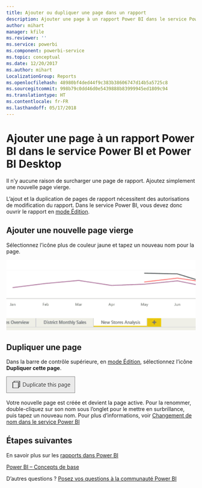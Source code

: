 ```yaml
---
title: Ajouter ou dupliquer une page dans un rapport
description: Ajouter une page à un rapport Power BI dans le service Power BI et Power BI Desktop
author: mihart
manager: kfile
ms.reviewer: ''
ms.service: powerbi
ms.component: powerbi-service
ms.topic: conceptual
ms.date: 12/20/2017
ms.author: mihart
LocalizationGroup: Reports
ms.openlocfilehash: 48980bf4ded44f9c383b38606747d14b5a5725c8
ms.sourcegitcommit: 998b79c0dd46d0e5439888b83999945ed1809c94
ms.translationtype: HT
ms.contentlocale: fr-FR
ms.lasthandoff: 05/17/2018
---
```

# <a name="add-a-page-to-a-power-bi-report-in-power-bi-service-and-power-bi-desktop"></a>Ajouter une page à un rapport Power BI dans le service Power BI et Power BI Desktop
Il n’y aucune raison de surcharger une page de rapport. Ajoutez simplement une nouvelle page vierge. 

L’ajout et la duplication de pages de rapport nécessitent des autorisations de modification du rapport. Dans le service Power BI, vous devez donc ouvrir le rapport en [mode Édition](service-reading-view-and-editing-view.md). 

## <a name="add-a-new-blank-page"></a>Ajouter une nouvelle page vierge
Sélectionnez l’icône plus de couleur jaune et tapez un nouveau nom pour la page.  

![](media/power-bi-report-add-page/reorderpages2.gif)

## <a name="duplicate-a-page"></a>Dupliquer une page
Dans la barre de contrôle supérieure, en [mode Édition](service-interact-with-a-report-in-editing-view.md), sélectionnez l’icône **Dupliquer cette page**.

![](media/power-bi-report-add-page/pbi_duplicate.png)

Votre nouvelle page est créée et devient la page active. Pour la renommer, double-cliquez sur son nom sous l’onglet pour le mettre en surbrillance, puis tapez un nouveau nom.  Pour plus d’informations, voir [Changement de nom dans le service Power BI](service-rename.md)

## <a name="next-steps"></a>Étapes suivantes
En savoir plus sur les [rapports dans Power BI](service-reports.md)

[Power BI – Concepts de base](service-basic-concepts.md)

D’autres questions ? [Posez vos questions à la communauté Power BI](http://community.powerbi.com/)

